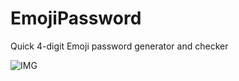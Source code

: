 # EmojiPassword
Quick 4-digit Emoji password generator and checker

![IMG](http://imgur.com/a/mXJvz)
